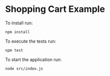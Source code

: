 # Shopping Cart Example


To install run:

```shell
npm install
```

To execute the tests run:

```shell
npm test
```

To start the application run:

```shell
node src/index.js
```
